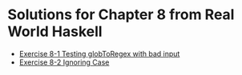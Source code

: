 # Solutions for Chapter 8 from Real World Haskell

- [Exercise 8-1 Testing globToRegex with bad input](./src/RealWorldHaskell/Chapter08/GlobRegex.hs)
- [Exercise 8-2 Ignoring Case](./src/RealWorldHaskell/Chapter08/GlobRegex.hs)
